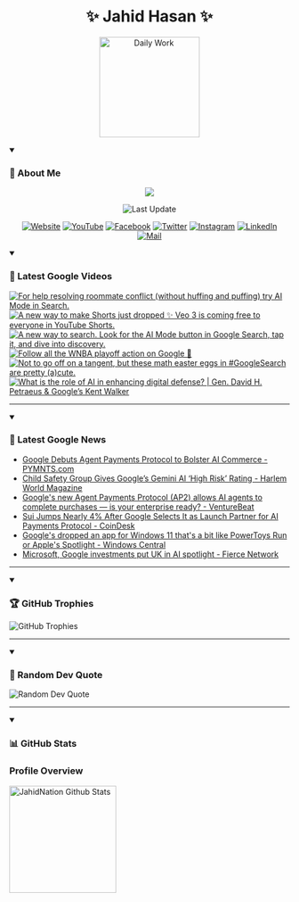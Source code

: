 <h1 align="center">✨ Jahid Hasan ✨</h1>
<p align="center">
  <img alt="Daily Work" height="180px" src="https://i.imgur.com/uhZdH9C.gif" />
</p>
<details open>
 <summary><h3>🌟 About Me</h3></summary>
<p align="center">
  <img src="https://readme-typing-svg.demolab.com/?lines=Even+if+I+fail,;I+have+to+finish,;What+I+started.;&font=Fira%20Code&center=true&width=500&height=50&color=00FF7F&vCenter=true&pause=1000&size=24" />
</p>

<p align="center">
  <img alt="Last Update" title="Last Update" src="https://img.shields.io/github/last-commit/jahidnation/jahidnation?logo=github&label=LAST+UPDATE&color=blueviolet&style=flat-square"/>
</p>

<p align="center">
  <a href="https://jahid.eu.org">
    <img alt="Website" title="Website" src="https://img.shields.io/badge/Website-000000?logo=Google-Chrome&logoColor=white&style=for-the-badge"/></a>
  <a href="https://youtube.com/@jahidnation">
    <img alt="YouTube" title="YouTube Channel" src="https://img.shields.io/badge/YouTube-FF0000?logo=YouTube&logoColor=white&style=for-the-badge"/></a>
  <a href="https://facebook.com/jahidnation">
    <img alt="Facebook" title="Facebook Page" src="https://img.shields.io/badge/Facebook-4267B2?logo=Facebook&logoColor=white&style=for-the-badge"/></a>
  <a href="https://twitter.com/jahidnation">
    <img alt="Twitter" title="Twitter Profile" src="https://img.shields.io/badge/X-000000?logo=x&logoColor=white&style=for-the-badge"/></a>
  <a href="https://instagram.com/jahidnation">
    <img alt="Instagram" title="Instagram Profile" src="https://img.shields.io/badge/Instagram-E4405F?logo=Instagram&logoColor=white&style=for-the-badge"/></a>
  <a href="https://linkedin.com/in/jahidnation">
    <img alt="LinkedIn" title="LinkedIn Profile" src="https://img.shields.io/badge/LinkedIn-0A66C2?logo=LinkedIn&logoColor=white&style=for-the-badge"/></a>
  <a href="https://mail.google.com/?hl=en&tf=cm&fs=1&to=mail@jahid.eu.org">
    <img alt="Mail" title="Mail Me" src="https://img.shields.io/badge/Email-D14836?logo=Gmail&logoColor=white&style=for-the-badge"/></a>
</p>

</details>

<details open>
 <summary><h3>🎥 Latest Google Videos</h3></summary>

<!-- BEGIN VID -->
<a href="https://www.youtube.com/shorts/SkHXOFgRFfU">
  <picture>
    <source media="(prefers-color-scheme: dark)" srcset="https://ytcards.demolab.com/?id=SkHXOFgRFfU&title=For+help+resolving+roommate+conflict+%28without+huffing+and+puffing%29+try+AI+Mode+in+Search.&lang=en&timestamp=1758051043&background_color=%230d1117&title_color=%23ffffff&stats_color=%23dedede&max_title_lines=1&width=250&border_radius=5&duration=33">
    <img src="https://ytcards.demolab.com/?id=SkHXOFgRFfU&title=For+help+resolving+roommate+conflict+%28without+huffing+and+puffing%29+try+AI+Mode+in+Search.&lang=en&timestamp=1758051043&background_color=%23ffffff&title_color=%2324292f&stats_color=%2357606a&max_title_lines=1&width=250&border_radius=5&duration=33" alt="For help resolving roommate conflict (without huffing and puffing) try AI Mode in Search." title="For help resolving roommate conflict (without huffing and puffing) try AI Mode in Search.">
  </picture>
</a>
<a href="https://www.youtube.com/shorts/acSmp97gwyo">
  <picture>
    <source media="(prefers-color-scheme: dark)" srcset="https://ytcards.demolab.com/?id=acSmp97gwyo&title=A+new+way+to+make+Shorts+just+dropped+%E2%9C%A8+Veo+3+is+coming+free+to+everyone+in+YouTube+Shorts.&lang=en&timestamp=1758037851&background_color=%230d1117&title_color=%23ffffff&stats_color=%23dedede&max_title_lines=1&width=250&border_radius=5&duration=22">
    <img src="https://ytcards.demolab.com/?id=acSmp97gwyo&title=A+new+way+to+make+Shorts+just+dropped+%E2%9C%A8+Veo+3+is+coming+free+to+everyone+in+YouTube+Shorts.&lang=en&timestamp=1758037851&background_color=%23ffffff&title_color=%2324292f&stats_color=%2357606a&max_title_lines=1&width=250&border_radius=5&duration=22" alt="A new way to make Shorts just dropped ✨ Veo 3 is coming free to everyone in YouTube Shorts." title="A new way to make Shorts just dropped ✨ Veo 3 is coming free to everyone in YouTube Shorts.">
  </picture>
</a>
<a href="https://www.youtube.com/shorts/jDQWXWj_mrs">
  <picture>
    <source media="(prefers-color-scheme: dark)" srcset="https://ytcards.demolab.com/?id=jDQWXWj_mrs&title=A+new+way+to+search.+Look+for+the+AI+Mode+button+in+Google+Search%2C+tap+it%2C+and+dive+into+discovery.&lang=en&timestamp=1757967695&background_color=%230d1117&title_color=%23ffffff&stats_color=%23dedede&max_title_lines=1&width=250&border_radius=5&duration=32">
    <img src="https://ytcards.demolab.com/?id=jDQWXWj_mrs&title=A+new+way+to+search.+Look+for+the+AI+Mode+button+in+Google+Search%2C+tap+it%2C+and+dive+into+discovery.&lang=en&timestamp=1757967695&background_color=%23ffffff&title_color=%2324292f&stats_color=%2357606a&max_title_lines=1&width=250&border_radius=5&duration=32" alt="A new way to search. Look for the AI Mode button in Google Search, tap it, and dive into discovery." title="A new way to search. Look for the AI Mode button in Google Search, tap it, and dive into discovery.">
  </picture>
</a>
<a href="https://www.youtube.com/shorts/tJ8EF6TviY8">
  <picture>
    <source media="(prefers-color-scheme: dark)" srcset="https://ytcards.demolab.com/?id=tJ8EF6TviY8&title=Follow+all+the+WNBA+playoff+action+on+Google+%F0%9F%8F%80&lang=en&timestamp=1757859297&background_color=%230d1117&title_color=%23ffffff&stats_color=%23dedede&max_title_lines=1&width=250&border_radius=5&duration=19">
    <img src="https://ytcards.demolab.com/?id=tJ8EF6TviY8&title=Follow+all+the+WNBA+playoff+action+on+Google+%F0%9F%8F%80&lang=en&timestamp=1757859297&background_color=%23ffffff&title_color=%2324292f&stats_color=%2357606a&max_title_lines=1&width=250&border_radius=5&duration=19" alt="Follow all the WNBA playoff action on Google 🏀" title="Follow all the WNBA playoff action on Google 🏀">
  </picture>
</a>
<a href="https://www.youtube.com/shorts/TGR1mdBVUvI">
  <picture>
    <source media="(prefers-color-scheme: dark)" srcset="https://ytcards.demolab.com/?id=TGR1mdBVUvI&title=Not+to+go+off+on+a+tangent%2C+but+these+math+easter+eggs+in+%23GoogleSearch+are+pretty+%28a%29cute.&lang=en&timestamp=1757455960&background_color=%230d1117&title_color=%23ffffff&stats_color=%23dedede&max_title_lines=1&width=250&border_radius=5&duration=26">
    <img src="https://ytcards.demolab.com/?id=TGR1mdBVUvI&title=Not+to+go+off+on+a+tangent%2C+but+these+math+easter+eggs+in+%23GoogleSearch+are+pretty+%28a%29cute.&lang=en&timestamp=1757455960&background_color=%23ffffff&title_color=%2324292f&stats_color=%2357606a&max_title_lines=1&width=250&border_radius=5&duration=26" alt="Not to go off on a tangent, but these math easter eggs in #GoogleSearch are pretty (a)cute." title="Not to go off on a tangent, but these math easter eggs in #GoogleSearch are pretty (a)cute.">
  </picture>
</a>
<a href="https://www.youtube.com/watch?v=ioSW__2I-B8">
  <picture>
    <source media="(prefers-color-scheme: dark)" srcset="https://ytcards.demolab.com/?id=ioSW__2I-B8&title=What+is+the+role+of+AI+in+enhancing+digital+defense%3F+%7C+Gen.+David+H.+Petraeus+%26+Google%E2%80%99s+Kent+Walker&lang=en&timestamp=1757451723&background_color=%230d1117&title_color=%23ffffff&stats_color=%23dedede&max_title_lines=1&width=250&border_radius=5&duration=504">
    <img src="https://ytcards.demolab.com/?id=ioSW__2I-B8&title=What+is+the+role+of+AI+in+enhancing+digital+defense%3F+%7C+Gen.+David+H.+Petraeus+%26+Google%E2%80%99s+Kent+Walker&lang=en&timestamp=1757451723&background_color=%23ffffff&title_color=%2324292f&stats_color=%2357606a&max_title_lines=1&width=250&border_radius=5&duration=504" alt="What is the role of AI in enhancing digital defense? | Gen. David H. Petraeus & Google’s Kent Walker" title="What is the role of AI in enhancing digital defense? | Gen. David H. Petraeus & Google’s Kent Walker">
  </picture>
</a>
<!-- END VID -->

---

</details>

<details open>
 <summary><h3>📝 Latest Google News</h3></summary>

<!-- BLOG-POST-LIST:START -->
- [Google Debuts Agent Payments Protocol to Bolster AI Commerce - PYMNTS.com](https://news.google.com/rss/articles/CBMitgFBVV95cUxPa2tLTnBTUjE4blF2c1ZPdmJaeGhVZ3RZZklBX01UMDF0TDJnWV9jX0RCeVNJZUJJMnJyckQtVmJ3d0JMaHdEY3pLckNwTG5VS1VjYXZvV2xmSVQwdncwd3hKQnpjVHByLXJfUkl5SUx4cXVORjhaWXlTMEpkQkJYS25KSjZGcFZ1a3VlbVljbHdrOTI1cGhpTDczWlBnNFlXR1N4cTl3Qm54Yy1NQ1BtRGxETzF2Zw?oc=5)
- [Child Safety Group Gives Google’s Gemini AI ‘High Risk’ Rating - Harlem World Magazine](https://news.google.com/rss/articles/CBMinAFBVV95cUxPdDVpQ1FIaG45YlNaWWFrOTNydkROV2ZNTXBOdFNwZXB3MXp5dHFrT2czdEFmakxtRHpzejBfN3g3dWdYTlJQT01BRzF4T3FITzBsT0VjbzNVUmpCaGE4OEMxR1d3dndqbElTSDZabXRmTXRWTzFsX2NoR1lXbTJaNnRUdEc2V1BQa2ZrWVg0ZWhWQ1hVSjlXN29rMXU?oc=5)
- [Google&#39;s new Agent Payments Protocol &lpar;AP2&rpar; allows AI agents to complete purchases — is your enterprise ready? - VentureBeat](https://news.google.com/rss/articles/CBMimwFBVV95cUxQazltV09DUE9CQVdMWTE0a1I4UUdzakhXcU5lNElUbFR5OG51by1xRWQ4bll1aDdDcVA4aDBlX0RPQlloRHk2YTR4cXlFWlJVUlRLa19ranZRempQUDJlZnRLRGxhMl9iNWk5NEQ5WE82dUVTYkxwT0JxckszZE5pakl2aWUtcnM5LU5rbnJBV1JlN2pTTGtNYjdiYw?oc=5)
- [Sui Jumps Nearly 4% After Google Selects It as Launch Partner for AI Payments Protocol - CoinDesk](https://news.google.com/rss/articles/CBMivwFBVV95cUxOekRvZFNobTltR2FreUxWSDdISjZwaVdQdF9yZ1YyWW9hZks0SlpTeFBtSElYdXUwWkpTcXB2YnluSVFoXzdOVkpWSVg4QlNoNG8yWGFNR2I3eDZ4cGxZaUZ1QjdvM1BoRlVoVjN0X3EwSGpEVWlTSm96dk9xVDhuQzNrMFZET2NzcmhNWVpzWndoaHpMU0t1MEZ4ZVo1aXpvT3d4ZjdyeENFQUZYQkNoT3pWa1l2enNsTGNOWXA5Yw?oc=5)
- [Google&#39;s dropped an app for Windows 11 that&#39;s a bit like PowerToys Run or Apple&#39;s Spotlight - Windows Central](https://news.google.com/rss/articles/CBMi2wFBVV95cUxQMEt6Y0ttclNVVVY1LW9WTUMtaGl3WTA1SXd2X3daNEJhUTJFSmd5V0V6d2kteUtpZ0piZVlMclZMekZCbW83bGZuZnhPUGk1ZXJXeDl0bTdoRUtsWWRQQlQwQkh6M0I2dy0tQko3WlBQMUpBeTA1QjNXTWhRTnFUYmc4bk0xcFBrUnJ5a3hDT18wSWt3NVlELXpKckZjaTc4bUxOdW40LXgyWmNzcFJLY1dxenN0SWtqU24tQUl0dmVFZUUwWmpOZ25GeEhSU0xFYmdZSFkyT043WTA?oc=5)
- [Microsoft, Google investments put UK in AI spotlight - Fierce Network](https://news.google.com/rss/articles/CBMijgFBVV95cUxPelgwdDk3ZDRhcHpzalEwcDUwM2JHRWRncXd5bE5aTUs1MDFiRWxJRE16STNJYnlrbUxrVzROdU1OSmFHc0x3SW1CT1ZtbGd2SEJsbTRlTHRJdERLVWNSb1ZCRUxHaVRhMlNDN1R6emR3TkozMC0yNFhjZGdjM1ZJNVFhZUwzMXhiT3ZNeXV3?oc=5)
<!-- BLOG-POST-LIST:END -->

---

</details>

<details open>
 <summary><h3>🏆 GitHub Trophies</h3></summary>

<img alt="GitHub Trophies" title="GitHub Trophies" src="https://github-profile-trophy.vercel.app/?username=jahidnation&column=8&theme=gruvbox&no-frame=true"/>

---

</details>

<details open>
 <summary><h3>💬 Random Dev Quote</h3></summary>

<img alt="Random Dev Quote" title="Random Dev Quote" src="https://quotes-github-readme.vercel.app/api?type=horizontal&theme=radical"/>

---

</details>

<details open> 
  <summary><h3>📊 GitHub Stats</h3></summary>

  <h3>Profile Overview</h3>
  <p>
  <img alt="JahidNation Github Stats" src="https://denvercoder1-github-readme-stats.vercel.app/api/?username=jahidnation&show_icons=true&include_all_commits=true&count_private=true&theme=react&hide_border=true&bg_color=1F222E&title_color=F85D7F&icon_color=F8D866" height="192px"/>
  </p>


